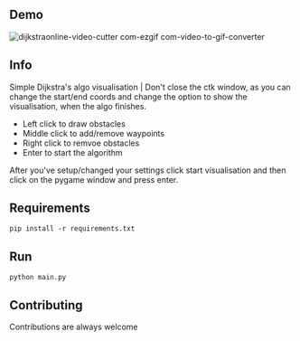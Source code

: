 ## Demo

![dijkstraonline-video-cutter com-ezgif com-video-to-gif-converter](https://github.com/user-attachments/assets/8599b857-97b1-4f3e-9f8e-e7564c1137a7)

## Info
Simple Dijkstra's algo visualisation | Don't close the ctk window, as you can change the start/end coords and change the option to show the visualisation, when the algo finishes.

- Left click to draw obstacles
- Middle click to add/remove waypoints
- Right click to remvoe obstacles
- Enter to start the algorithm

After you've setup/changed your settings click start visualisation and then click on the pygame window and press enter.

## Requirements

`pip install -r requirements.txt`
    
## Run

`python main.py`

## Contributing

Contributions are always welcome




